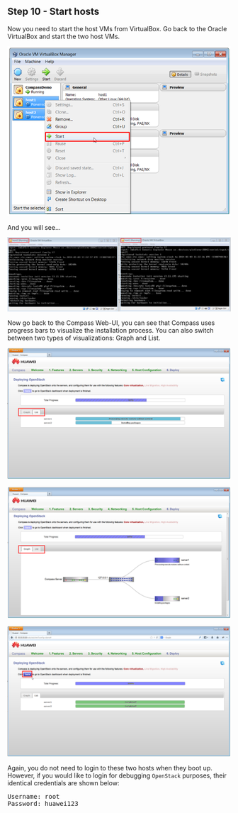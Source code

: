 <h2 id="step-ten">Step 10 - Start hosts</h2>

Now you need to start the host VMs from VirtualBox. Go back to the Oracle VirtualBox and start the two host VMs.

![Turn on hosts](/img/10_turn_on_hosts.png)

And you will see…

![Installing](/img/10_installing.png)

Now go back to the Compass Web-UI, you can see that Compass uses progress bars to visualize the installation process. You can also switch between two types of visualizations: Graph and List.

![Progress list view](/img/10_progress_list.png)

![Progress graph view](/img/10_progress_graph.png)

![Click here button to go to OpenStack dashboard](/img/10_dashboard_link.png)

Again, you do not need to login to these two hosts when they boot up. However, if you would like to login for debugging `OpenStack` purposes, their identical credentials are shown below:

<pre>
Username: root
Password: huawei123
</pre>